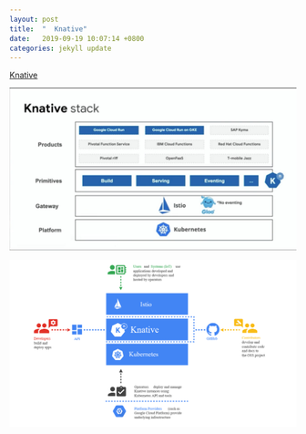 ```yaml
---
layout: post
title:  "  Knative"
date:   2019-09-19 10:07:14 +0800
categories: jekyll update
---
```


[Knative](https://knative.dev)


![knative](https://raw.githubusercontent.com/latermonk/latermonk.github.io/master/_posts/_images/Knative-Product.jpg)



![knative](https://raw.githubusercontent.com/latermonk/latermonk.github.io/master/_posts/_images/knative.png)

